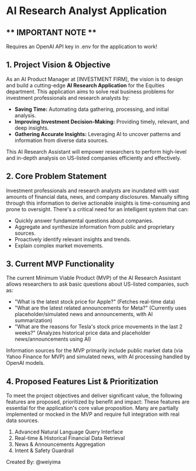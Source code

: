 # AI Research Analyst Application

## ** IMPORTANT NOTE **
Requires an OpenAI API key in .env for the application to work!

## 1. Project Vision & Objective

As an AI Product Manager at [INVESTMENT FIRM], the vision is to design and build a cutting-edge **AI Research Application** for the Equities department. This application aims to solve real business problems for investment professionals and research analysts by:

- **Saving Time:** Automating data gathering, processing, and initial analysis.
- **Improving Investment Decision-Making:** Providing timely, relevant, and deep insights.
- **Gathering Accurate Insights:** Leveraging AI to uncover patterns and information from diverse data sources.

This AI Research Assistant will empower researchers to perform high-level and in-depth analysis on US-listed companies efficiently and effectively.

## 2. Core Problem Statement

Investment professionals and research analysts are inundated with vast amounts of financial data, news, and company disclosures. Manually sifting through this information to derive actionable insights is time-consuming and prone to oversight. There's a critical need for an intelligent system that can:

- Quickly answer fundamental questions about companies.
- Aggregate and synthesize information from public and proprietary sources.
- Proactively identify relevant insights and trends.
- Explain complex market movements.

## 3. Current MVP Functionality

The current Minimum Viable Product (MVP) of the AI Research Assistant allows researchers to ask basic questions about US-listed companies, such as:

- "What is the latest stock price for Apple?" (Fetches real-time data)
- "What are the latest related announcements for Meta?" (Currently uses placeholder/simulated news and announcements, with AI summarization)
- "What are the reasons for Tesla's stock price movements in the last 2 weeks?" (Analyzes historical price data and placeholder news/announcements using AI)

Information sources for the MVP primarily include public market data (via Yahoo Finance for MVP) and simulated news, with AI processing handled by OpenAI models.

## 4. Proposed Features List & Prioritization

To meet the project objectives and deliver significant value, the following features are proposed, prioritized by benefit and impact:
These features are essential for the application's core value proposition. Many are partially implemented or mocked in the MVP and require full integration with real data sources.

1.  Advanced Natural Language Query Interface
2.  Real-time & Historical Financial Data Retrieval
3.  News & Announcements Aggregation
4.  Intent & Safety Guardrail

Created By: @weiyima
